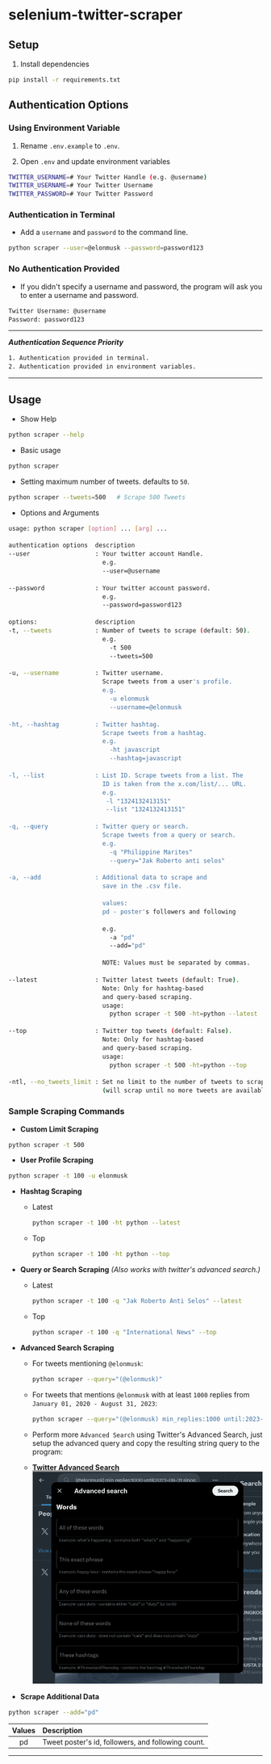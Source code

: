 # selenium-twitter-scraper

## Setup

1. Install dependencies

```bash
pip install -r requirements.txt
```

## Authentication Options

### Using Environment Variable

1. Rename `.env.example` to `.env`.

2. Open `.env` and update environment variables

```bash
TWITTER_USERNAME=# Your Twitter Handle (e.g. @username)
TWITTER_USERNAME=# Your Twitter Username
TWITTER_PASSWORD=# Your Twitter Password
```

### Authentication in Terminal

- Add a `username` and `password` to the command line.

```bash
python scraper --user=@elonmusk --password=password123
```

### No Authentication Provided

- If you didn't specify a username and password, the program will
  ask you to enter a username and password.

```bash
Twitter Username: @username
Password: password123
```

---

**_Authentication Sequence Priority_**

```bash
1. Authentication provided in terminal.
2. Authentication provided in environment variables.
```

---

## Usage

- Show Help

```bash
python scraper --help
```

- Basic usage

```bash
python scraper
```

- Setting maximum number of tweets. defaults to `50`.

```bash
python scraper --tweets=500   # Scrape 500 Tweets
```

- Options and Arguments

```bash
usage: python scraper [option] ... [arg] ...

authentication options  description
--user                  : Your twitter account Handle.
                          e.g.
                          --user=@username

--password              : Your twitter account password.
                          e.g.
                          --password=password123

options:                description
-t, --tweets            : Number of tweets to scrape (default: 50).
                          e.g.
                            -t 500
                            --tweets=500

-u, --username          : Twitter username.
                          Scrape tweets from a user's profile.
                          e.g.
                            -u elonmusk
                            --username=@elonmusk

-ht, --hashtag          : Twitter hashtag.
                          Scrape tweets from a hashtag.
                          e.g.
                            -ht javascript
                            --hashtag=javascript

-l, --list              : List ID. Scrape tweets from a list. The
                          ID is taken from the x.com/list/... URL.
                          e.g.
                           -l "1324132413151"
                           --list "1324132413151"

-q, --query             : Twitter query or search.
                          Scrape tweets from a query or search.
                          e.g.
                            -q "Philippine Marites"
                            --query="Jak Roberto anti selos"

-a, --add               : Additional data to scrape and
                          save in the .csv file.

                          values:
                          pd - poster's followers and following

                          e.g.
                            -a "pd"
                            --add="pd"

                          NOTE: Values must be separated by commas.

--latest                : Twitter latest tweets (default: True).
                          Note: Only for hashtag-based
                          and query-based scraping.
                          usage:
                            python scraper -t 500 -ht=python --latest

--top                   : Twitter top tweets (default: False).
                          Note: Only for hashtag-based
                          and query-based scraping.
                          usage:
                            python scraper -t 500 -ht=python --top

-ntl, --no_tweets_limit : Set no limit to the number of tweets to scrape
                          (will scrap until no more tweets are available).
```

### Sample Scraping Commands

- **Custom Limit Scraping**

```bash
python scraper -t 500
```

- **User Profile Scraping**

```bash
python scraper -t 100 -u elonmusk
```

- **Hashtag Scraping**

  - Latest

    ```bash
    python scraper -t 100 -ht python --latest
    ```

  - Top

    ```bash
    python scraper -t 100 -ht python --top
    ```

- **Query or Search Scraping**
  _(Also works with twitter's advanced search.)_

  - Latest

    ```bash
    python scraper -t 100 -q "Jak Roberto Anti Selos" --latest
    ```

  - Top

    ```bash
    python scraper -t 100 -q "International News" --top
    ```

- **Advanced Search Scraping**

  - For tweets mentioning `@elonmusk`:

    ```bash
    python scraper --query="(@elonmusk)"
    ```

  - For tweets that mentions `@elonmusk` with at least `1000` replies from `January 01, 2020 - August 31, 2023`:

    ```bash
    python scraper --query="(@elonmusk) min_replies:1000 until:2023-08-31 since:2020-01-01"
    ```

  - Perform more `Advanced Search` using Twitter's Advanced Search, just setup the advanced query and copy the resulting string query to the program:
  - **[Twitter Advanced Search](https://twitter.com/search-advanced)**
    [![Image](./img/advanced-search-01.png)](./img/advanced-search-01.png)

- **Scrape Additional Data**

```bash
python scraper --add="pd"
```

| Values | Description                                        |
| :----: | :------------------------------------------------- |
|   pd   | Tweet poster's id, followers, and following count. |

---
